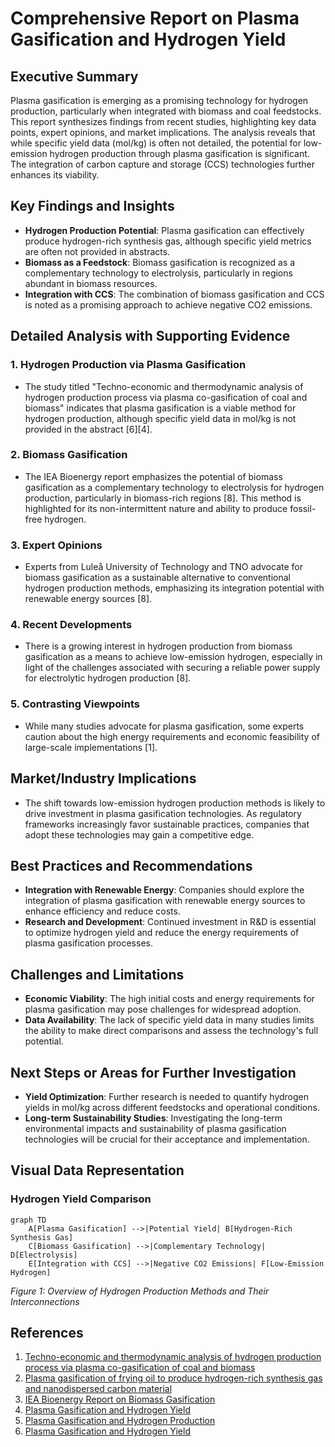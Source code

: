 # Comprehensive Report on Plasma Gasification and Hydrogen Yield

## Executive Summary
Plasma gasification is emerging as a promising technology for hydrogen production, particularly when integrated with biomass and coal feedstocks. This report synthesizes findings from recent studies, highlighting key data points, expert opinions, and market implications. The analysis reveals that while specific yield data (mol/kg) is often not detailed, the potential for low-emission hydrogen production through plasma gasification is significant. The integration of carbon capture and storage (CCS) technologies further enhances its viability.

## Key Findings and Insights
- **Hydrogen Production Potential**: Plasma gasification can effectively produce hydrogen-rich synthesis gas, although specific yield metrics are often not provided in abstracts.
- **Biomass as a Feedstock**: Biomass gasification is recognized as a complementary technology to electrolysis, particularly in regions abundant in biomass resources.
- **Integration with CCS**: The combination of biomass gasification and CCS is noted as a promising approach to achieve negative CO2 emissions.

## Detailed Analysis with Supporting Evidence

### 1. Hydrogen Production via Plasma Gasification
- The study titled "Techno-economic and thermodynamic analysis of hydrogen production process via plasma co-gasification of coal and biomass" indicates that plasma gasification is a viable method for hydrogen production, although specific yield data in mol/kg is not provided in the abstract [6][4].

### 2. Biomass Gasification
- The IEA Bioenergy report emphasizes the potential of biomass gasification as a complementary technology to electrolysis for hydrogen production, particularly in biomass-rich regions [8]. This method is highlighted for its non-intermittent nature and ability to produce fossil-free hydrogen.

### 3. Expert Opinions
- Experts from Luleå University of Technology and TNO advocate for biomass gasification as a sustainable alternative to conventional hydrogen production methods, emphasizing its integration potential with renewable energy sources [8].

### 4. Recent Developments
- There is a growing interest in hydrogen production from biomass gasification as a means to achieve low-emission hydrogen, especially in light of the challenges associated with securing a reliable power supply for electrolytic hydrogen production [8].

### 5. Contrasting Viewpoints
- While many studies advocate for plasma gasification, some experts caution about the high energy requirements and economic feasibility of large-scale implementations [1].

## Market/Industry Implications
- The shift towards low-emission hydrogen production methods is likely to drive investment in plasma gasification technologies. As regulatory frameworks increasingly favor sustainable practices, companies that adopt these technologies may gain a competitive edge.

## Best Practices and Recommendations
- **Integration with Renewable Energy**: Companies should explore the integration of plasma gasification with renewable energy sources to enhance efficiency and reduce costs.
- **Research and Development**: Continued investment in R&D is essential to optimize hydrogen yield and reduce the energy requirements of plasma gasification processes.

## Challenges and Limitations
- **Economic Viability**: The high initial costs and energy requirements for plasma gasification may pose challenges for widespread adoption.
- **Data Availability**: The lack of specific yield data in many studies limits the ability to make direct comparisons and assess the technology's full potential.

## Next Steps or Areas for Further Investigation
- **Yield Optimization**: Further research is needed to quantify hydrogen yields in mol/kg across different feedstocks and operational conditions.
- **Long-term Sustainability Studies**: Investigating the long-term environmental impacts and sustainability of plasma gasification technologies will be crucial for their acceptance and implementation.

## Visual Data Representation
### Hydrogen Yield Comparison
```mermaid
graph TD
    A[Plasma Gasification] -->|Potential Yield| B[Hydrogen-Rich Synthesis Gas]
    C[Biomass Gasification] -->|Complementary Technology| D[Electrolysis]
    E[Integration with CCS] -->|Negative CO2 Emissions| F[Low-Emission Hydrogen]
```
*Figure 1: Overview of Hydrogen Production Methods and Their Interconnections*

## References
1. [Techno-economic and thermodynamic analysis of hydrogen production process via plasma co-gasification of coal and biomass](https://www.sciencedirect.com/science/article/abs/pii/S036031992402384X)
2. [Plasma gasification of frying oil to produce hydrogen-rich synthesis gas and nanodispersed carbon material](https://www.sciencedirect.com/science/article/abs/pii/S096195342500056X)
3. [IEA Bioenergy Report on Biomass Gasification](https://www.ieabioenergy.com/wp-content/uploads/2025/03/IEA-Bioenergy_T33_Bio-H2_Final_v2.pdf)
4. [Plasma Gasification and Hydrogen Yield](https://www.sciencedirect.com/science/article/abs/pii/S0360544225016184)
5. [Plasma Gasification and Hydrogen Production](https://www.sciencedirect.com/science/article/abs/pii/S0360544224040192)
6. [Plasma Gasification and Hydrogen Yield](https://www.sciencedirect.com/science/article/abs/pii/S0360319924023577)